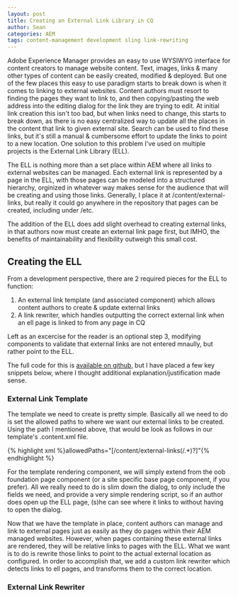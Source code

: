```yaml
---
layout: post
title: Creating an External Link Library in CQ
author: Sean
categories: AEM
tags: content-management development sling link-rewriting
---
```

Adobe Experience Manager provides an easy to use WYSIWYG interface for content creators to manage website content.  Text, images, links & many other types of content can be easily created, modified & deployed.  But one of the few places this easy to use paradigm starts to break down is when it comes to linking to external websites.  Content authors must resort to finding the pages they want to link to, and then copying/pasting the web address into the editing dialog for the link they are trying to edit.  At initial link creation this isn't too bad, but when links need to change, this starts to break down, as there is no easy centralized way to update all the places in the content that link to given external site.  Search can be used to find these links, but it's still a manual & cumbersome effort to update the links to point to a new location.  One solution to this problem I've used on multiple projects is the External Link Library (ELL).

The ELL is nothing more than a set place within AEM where all links to external websites can be managed.  Each external link is represented by a page in the ELL, with those pages can be modeled into a structured hierarchy, orginized in whatever way makes sense for the audience that will be creating and using those links.  Generally, I place it at /content/external-links, but really it could go anywhere in the repository that pages can be created, including under /etc.
<!--more-->

The addition of the ELL does add slight overhead to creating external links, in that authors now must create an external link page first, but IMHO, the benefits of maintainability and flexibility outweigh this small cost.

Creating the ELL
----------------
From a development perspective, there are 2 required pieces for the ELL to function:

1. An external link template (and associated component) which allows content authors to create & update external links
2. A link rewriter, which handles outputting the correct external link when an ell page is linked to from any page in CQ

Left as an excercise for the reader is an optional step 3, modifying components to validate that external links are not entered mnaully, but rather point to the ELL.

The full code for this is [available on github][1], but I have placed a few key snippets below, where I thought additional explanation/justification made sense.

### External Link Template

The template we need to create is pretty simple.  Basically all we need to do is set the allowed paths to where we want our external links to be created.  Using the path I mentioned above, that would be look as follows in our template's .content.xml file.

{% highlight xml %}allowedPaths="[/content/external-links(/.*)?]"{% endhighlight %}

For the template rendering component, we will simply extend from the oob foundation page component (or a site specific base page component, if you prefer).  All we really need to do is slim down the dialog, to only include the fields we need, and provide a very simple rendering script, so if an author does open up the ELL page, (s)he can see where it links to without having to open the dialog.

Now that we have the template in place, content authors can manage and link to external pages just as easily as they do pages within their AEM managed websites.  However, when pages containing these external links are rendered, they will be relative links to pages with the ELL.  What we want is to do is rewrite those links to point to the actual external location as configured.  In order to accomplish that, we add a custom link rewriter which detects links to ell pages, and transforms them to the correct location.

### External Link Rewriter

[1]: https://github.com/shsteimer/aem-ell